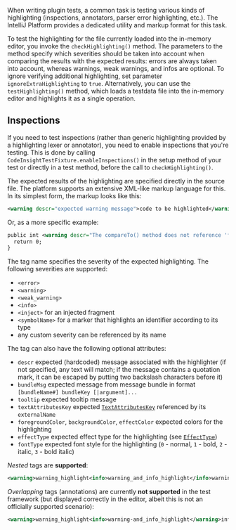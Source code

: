 [//]: # (title: Testing Highlighting)

<!-- Copyright 2000-2022 JetBrains s.r.o. and other contributors. Use of this source code is governed by the Apache 2.0 license that can be found in the LICENSE file. -->

When writing plugin tests, a common task is testing various kinds of highlighting (inspections, annotators, parser error highlighting, etc.).
The IntelliJ Platform provides a dedicated utility and markup format for this task.

To test the highlighting for the file currently loaded into the in-memory editor, you invoke the `checkHighlighting()` method.
The parameters to the method specify which severities should be taken into account when comparing the results with the expected results: errors are always taken into account, whereas warnings, weak warnings, and infos are optional.
To ignore verifying additional highlighting, set parameter `ignoreExtraHighlighting` to `true`.
Alternatively, you can use the `testHighlighting()` method, which loads a <path>testdata</path> file into the in-memory editor and highlights it as a single operation.

## Inspections

If you need to test inspections (rather than generic highlighting provided by a highlighting lexer or annotator), you need to enable inspections that you're testing.
This is done by calling `CodeInsightTestFixture.enableInspections()` in the setup method of your test or directly in a test method, before the call to `checkHighlighting()`.

The expected results of the highlighting are specified directly in the source file.
The platform supports an extensive XML-like markup language for this.
In its simplest form, the markup looks like this:

```xml
<warning descr="expected warning message">code to be highlighted</warning>
```

Or, as a more specific example:

```xml
public int <warning descr="The compareTo() method does not reference 'foo' which is referenced from equals(); inconsistency may result">compareTo</warning>(Simple other) {
  return 0;
}
```

The tag name specifies the severity of the expected highlighting.
The following severities are supported:

* `<error>`
* `<warning>`
* `<weak_warning>`
* `<info>`
* `<inject>` for an injected fragment
* `<symbolName>` for a marker that highlights an identifier according to its type
* any custom severity can be referenced by its name

The tag can also have the following optional attributes:

* `descr` expected (hardcoded) message associated with the highlighter (if not specified, any text will match; if the message contains a quotation mark, it can be escaped by putting two backslash characters before it)
* `bundleMsg` expected message from message bundle in format `[bundleName#] bundleKey [|argument]...`
* `tooltip` expected tooltip message
* `textAttributesKey` expected [`TextAttributesKey`](upsource:///platform/core-api/src/com/intellij/openapi/editor/colors/TextAttributesKey.java) referenced by its `externalName`
* `foregroundColor`, `backgroundColor`, `effectColor` expected colors for the highlighting
* `effectType` expected effect type for the highlighting (see [`EffectType`](upsource:///platform/core-api/src/com/intellij/openapi/editor/markup/EffectType.java))
* `fontType` expected font style for the highlighting (`0` - normal, `1` - bold, `2` - italic, `3` - bold italic)

*Nested* tags are **supported**:
```xml
<warning>warning_highlight<info>warning_and_info_highlight</info>warning_highlight</warning>
```

*Overlapping* tags (annotations) are currently **not supported** in the test framework (but displayed correctly in the editor, albeit this is not an officially supported scenario):
```xml
<warning>warning_highlight<info>warning-and_info_highlight</warning>info_highlight</info>
```
